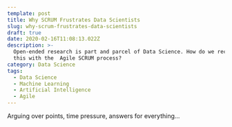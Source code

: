 ```yaml
---
template: post
title: Why SCRUM Frustrates Data Scientists
slug: why-scrum-frustrates-data-scientists
draft: true
date: 2020-02-16T11:08:13.022Z
description: >-
  Open-ended research is part and parcel of Data Science. How do we reconcile
  this with the  Agile SCRUM process?
category: Data Science
tags:
  - Data Science
  - Machine Learning
  - Artificial Intelligence
  - Agile
---
```

Arguing over points, time pressure, answers for everything...
